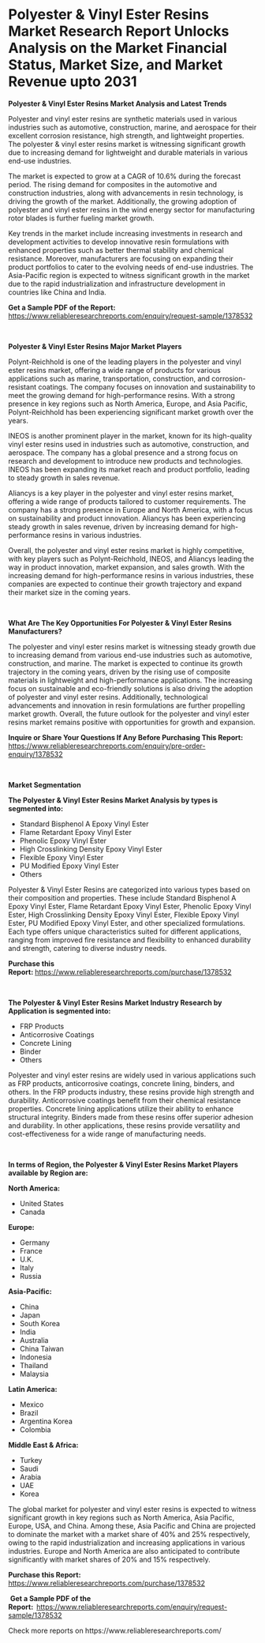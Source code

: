 <p><h1>Polyester & Vinyl Ester Resins Market Research Report Unlocks Analysis on the Market Financial Status, Market Size, and Market Revenue upto 2031</h1></p><p><strong>Polyester & Vinyl Ester Resins Market Analysis and Latest Trends</strong></p>
<p><p>Polyester and vinyl ester resins are synthetic materials used in various industries such as automotive, construction, marine, and aerospace for their excellent corrosion resistance, high strength, and lightweight properties. The polyester & vinyl ester resins market is witnessing significant growth due to increasing demand for lightweight and durable materials in various end-use industries. </p><p>The market is expected to grow at a CAGR of 10.6% during the forecast period. The rising demand for composites in the automotive and construction industries, along with advancements in resin technology, is driving the growth of the market. Additionally, the growing adoption of polyester and vinyl ester resins in the wind energy sector for manufacturing rotor blades is further fueling market growth.</p><p>Key trends in the market include increasing investments in research and development activities to develop innovative resin formulations with enhanced properties such as better thermal stability and chemical resistance. Moreover, manufacturers are focusing on expanding their product portfolios to cater to the evolving needs of end-use industries. The Asia-Pacific region is expected to witness significant growth in the market due to the rapid industrialization and infrastructure development in countries like China and India.</p></p>
<p><strong>Get a Sample PDF of the Report:&nbsp;</strong> <a href="https://www.reliableresearchreports.com/enquiry/request-sample/1378532">https://www.reliableresearchreports.com/enquiry/request-sample/1378532</a></p>
<p>&nbsp;</p>
<p><strong>Polyester & Vinyl Ester Resins Major Market Players</strong></p>
<p><p>Polynt-Reichhold is one of the leading players in the polyester and vinyl ester resins market, offering a wide range of products for various applications such as marine, transportation, construction, and corrosion-resistant coatings. The company focuses on innovation and sustainability to meet the growing demand for high-performance resins. With a strong presence in key regions such as North America, Europe, and Asia Pacific, Polynt-Reichhold has been experiencing significant market growth over the years.</p><p>INEOS is another prominent player in the market, known for its high-quality vinyl ester resins used in industries such as automotive, construction, and aerospace. The company has a global presence and a strong focus on research and development to introduce new products and technologies. INEOS has been expanding its market reach and product portfolio, leading to steady growth in sales revenue.</p><p>Aliancys is a key player in the polyester and vinyl ester resins market, offering a wide range of products tailored to customer requirements. The company has a strong presence in Europe and North America, with a focus on sustainability and product innovation. Aliancys has been experiencing steady growth in sales revenue, driven by increasing demand for high-performance resins in various industries.</p><p>Overall, the polyester and vinyl ester resins market is highly competitive, with key players such as Polynt-Reichhold, INEOS, and Aliancys leading the way in product innovation, market expansion, and sales growth. With the increasing demand for high-performance resins in various industries, these companies are expected to continue their growth trajectory and expand their market size in the coming years.</p></p>
<p>&nbsp;</p>
<p><strong>What Are The Key Opportunities For Polyester & Vinyl Ester Resins Manufacturers?</strong></p>
<p><p>The polyester and vinyl ester resins market is witnessing steady growth due to increasing demand from various end-use industries such as automotive, construction, and marine. The market is expected to continue its growth trajectory in the coming years, driven by the rising use of composite materials in lightweight and high-performance applications. The increasing focus on sustainable and eco-friendly solutions is also driving the adoption of polyester and vinyl ester resins. Additionally, technological advancements and innovation in resin formulations are further propelling market growth. Overall, the future outlook for the polyester and vinyl ester resins market remains positive with opportunities for growth and expansion.</p></p>
<p><strong>Inquire or Share Your Questions If Any Before Purchasing This Report:</strong> <a href="https://www.reliableresearchreports.com/enquiry/pre-order-enquiry/1378532">https://www.reliableresearchreports.com/enquiry/pre-order-enquiry/1378532</a></p>
<p>&nbsp;</p>
<p><strong>Market Segmentation</strong></p>
<p><strong>The Polyester & Vinyl Ester Resins Market Analysis by types is segmented into:</strong></p>
<p><ul><li>Standard Bisphenol A Epoxy Vinyl Ester</li><li>Flame Retardant Epoxy Vinyl Ester</li><li>Phenolic Epoxy Vinyl Ester</li><li>High Crosslinking Density Epoxy Vinyl Ester</li><li>Flexible Epoxy Vinyl Ester</li><li>PU Modified Epoxy Vinyl Ester</li><li>Others</li></ul></p>
<p><p>Polyester & Vinyl Ester Resins are categorized into various types based on their composition and properties. These include Standard Bisphenol A Epoxy Vinyl Ester, Flame Retardant Epoxy Vinyl Ester, Phenolic Epoxy Vinyl Ester, High Crosslinking Density Epoxy Vinyl Ester, Flexible Epoxy Vinyl Ester, PU Modified Epoxy Vinyl Ester, and other specialized formulations. Each type offers unique characteristics suited for different applications, ranging from improved fire resistance and flexibility to enhanced durability and strength, catering to diverse industry needs.</p></p>
<p><strong>Purchase this Report:&nbsp;</strong><a href="https://www.reliableresearchreports.com/purchase/1378532">https://www.reliableresearchreports.com/purchase/1378532</a></p>
<p>&nbsp;</p>
<p><strong>The Polyester & Vinyl Ester Resins Market Industry Research by Application is segmented into:</strong></p>
<p><ul><li>FRP Products</li><li>Anticorrosive Coatings</li><li>Concrete Lining</li><li>Binder</li><li>Others</li></ul></p>
<p><p>Polyester and vinyl ester resins are widely used in various applications such as FRP products, anticorrosive coatings, concrete lining, binders, and others. In the FRP products industry, these resins provide high strength and durability. Anticorrosive coatings benefit from their chemical resistance properties. Concrete lining applications utilize their ability to enhance structural integrity. Binders made from these resins offer superior adhesion and durability. In other applications, these resins provide versatility and cost-effectiveness for a wide range of manufacturing needs.</p></p>
<p>&nbsp;</p>
<p><strong>In terms of Region, the Polyester & Vinyl Ester Resins Market Players available by Region are:</strong></p>
<p>
    <p> <strong> North America: </strong>
        <ul>
            <li>United States</li>
            <li>Canada</li>
        </ul>
        </p> 
    <p> <strong> Europe: </strong>
        <ul>
            <li>Germany</li>
            <li>France</li>
            <li>U.K.</li>
            <li>Italy</li>
            <li>Russia</li>
        </ul>
        </p> 
    <p> <strong> Asia-Pacific: </strong>
        <ul>
            <li>China</li>
            <li>Japan</li>
            <li>South Korea</li>
            <li>India</li>
            <li>Australia</li>
            <li>China Taiwan</li>
            <li>Indonesia</li>
            <li>Thailand</li>
            <li>Malaysia</li>
        </ul>
        </p> 
    <p> <strong> Latin America: </strong>
        <ul>
            <li>Mexico</li>
            <li>Brazil</li>
            <li>Argentina Korea</li>
            <li>Colombia</li>
        </ul>
        </p> 
    <p> <strong> Middle East & Africa: </strong>
        <ul>
            <li>Turkey</li>
            <li>Saudi</li>
            <li>Arabia</li>
            <li>UAE</li>
            <li>Korea</li>
        </ul>
    </p>
    </p>
<p><p>The global market for polyester and vinyl ester resins is expected to witness significant growth in key regions such as North America, Asia Pacific, Europe, USA, and China. Among these, Asia Pacific and China are projected to dominate the market with a market share of 40% and 25% respectively, owing to the rapid industrialization and increasing applications in various industries. Europe and North America are also anticipated to contribute significantly with market shares of 20% and 15% respectively.</p></p>
<p><strong>Purchase this Report: </strong><a href="https://www.reliableresearchreports.com/purchase/1378532">https://www.reliableresearchreports.com/purchase/1378532</a></p>
<p>&nbsp;<strong>Get a Sample PDF of the Report:&nbsp;&nbsp;</strong><a href="https://www.reliableresearchreports.com/enquiry/request-sample/1378532">https://www.reliableresearchreports.com/enquiry/request-sample/1378532</a></p>
<p><strong></strong></p>
<p>Check more reports on https://www.reliableresearchreports.com/</p>